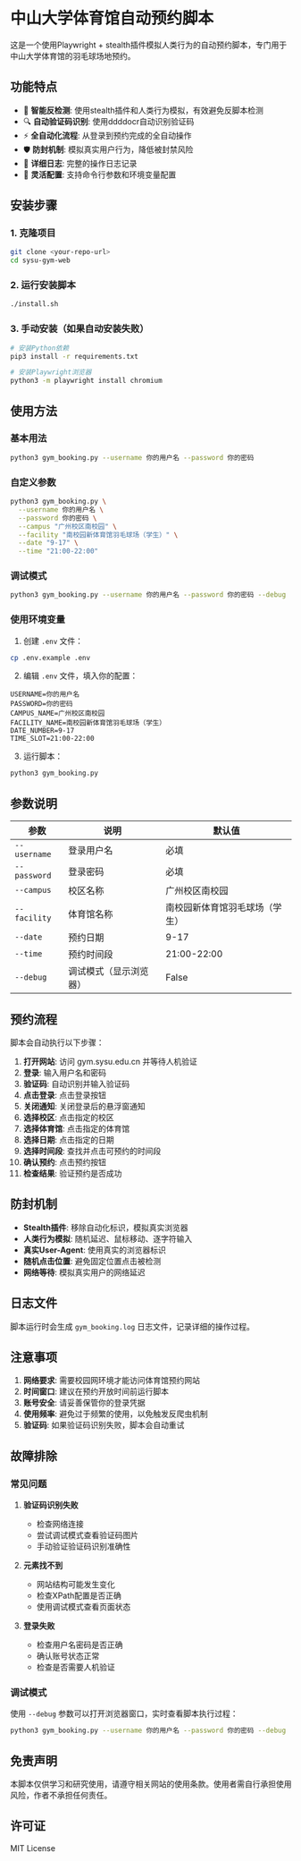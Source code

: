 # 中山大学体育馆自动预约脚本

这是一个使用Playwright + stealth插件模拟人类行为的自动预约脚本，专门用于中山大学体育馆的羽毛球场地预约。

## 功能特点

- 🤖 **智能反检测**: 使用stealth插件和人类行为模拟，有效避免反脚本检测
- 🔍 **自动验证码识别**: 使用ddddocr自动识别验证码
- ⚡ **全自动化流程**: 从登录到预约完成的全自动操作
- 🛡️ **防封机制**: 模拟真实用户行为，降低被封禁风险
- 📝 **详细日志**: 完整的操作日志记录
- 🔧 **灵活配置**: 支持命令行参数和环境变量配置

## 安装步骤

### 1. 克隆项目
```bash
git clone <your-repo-url>
cd sysu-gym-web
```

### 2. 运行安装脚本
```bash
./install.sh
```

### 3. 手动安装（如果自动安装失败）
```bash
# 安装Python依赖
pip3 install -r requirements.txt

# 安装Playwright浏览器
python3 -m playwright install chromium
```

## 使用方法

### 基本用法
```bash
python3 gym_booking.py --username 你的用户名 --password 你的密码
```

### 自定义参数
```bash
python3 gym_booking.py \
  --username 你的用户名 \
  --password 你的密码 \
  --campus "广州校区南校园" \
  --facility "南校园新体育馆羽毛球场（学生）" \
  --date "9-17" \
  --time "21:00-22:00"
```

### 调试模式
```bash
python3 gym_booking.py --username 你的用户名 --password 你的密码 --debug
```

### 使用环境变量
1. 创建 `.env` 文件：
```bash
cp .env.example .env
```

2. 编辑 `.env` 文件，填入你的配置：
```env
USERNAME=你的用户名
PASSWORD=你的密码
CAMPUS_NAME=广州校区南校园
FACILITY_NAME=南校园新体育馆羽毛球场（学生）
DATE_NUMBER=9-17
TIME_SLOT=21:00-22:00
```

3. 运行脚本：
```bash
python3 gym_booking.py
```

## 参数说明

| 参数 | 说明 | 默认值 |
|------|------|--------|
| `--username` | 登录用户名 | 必填 |
| `--password` | 登录密码 | 必填 |
| `--campus` | 校区名称 | 广州校区南校园 |
| `--facility` | 体育馆名称 | 南校园新体育馆羽毛球场（学生） |
| `--date` | 预约日期 | 9-17 |
| `--time` | 预约时间段 | 21:00-22:00 |
| `--debug` | 调试模式（显示浏览器） | False |

## 预约流程

脚本会自动执行以下步骤：

1. **打开网站**: 访问 gym.sysu.edu.cn 并等待人机验证
2. **登录**: 输入用户名和密码
3. **验证码**: 自动识别并输入验证码
4. **点击登录**: 点击登录按钮
5. **关闭通知**: 关闭登录后的悬浮窗通知
6. **选择校区**: 点击指定的校区
7. **选择体育馆**: 点击指定的体育馆
8. **选择日期**: 点击指定的日期
9. **选择时间段**: 查找并点击可预约的时间段
10. **确认预约**: 点击预约按钮
11. **检查结果**: 验证预约是否成功

## 防封机制

- **Stealth插件**: 移除自动化标识，模拟真实浏览器
- **人类行为模拟**: 随机延迟、鼠标移动、逐字符输入
- **真实User-Agent**: 使用真实的浏览器标识
- **随机点击位置**: 避免固定位置点击被检测
- **网络等待**: 模拟真实用户的网络延迟

## 日志文件

脚本运行时会生成 `gym_booking.log` 日志文件，记录详细的操作过程。

## 注意事项

1. **网络要求**: 需要校园网环境才能访问体育馆预约网站
2. **时间窗口**: 建议在预约开放时间前运行脚本
3. **账号安全**: 请妥善保管你的登录凭据
4. **使用频率**: 避免过于频繁的使用，以免触发反爬虫机制
5. **验证码**: 如果验证码识别失败，脚本会自动重试

## 故障排除

### 常见问题

1. **验证码识别失败**
   - 检查网络连接
   - 尝试调试模式查看验证码图片
   - 手动验证验证码识别准确性

2. **元素找不到**
   - 网站结构可能发生变化
   - 检查XPath配置是否正确
   - 使用调试模式查看页面状态

3. **登录失败**
   - 检查用户名密码是否正确
   - 确认账号状态正常
   - 检查是否需要人机验证

### 调试模式

使用 `--debug` 参数可以打开浏览器窗口，实时查看脚本执行过程：

```bash
python3 gym_booking.py --username 你的用户名 --password 你的密码 --debug
```

## 免责声明

本脚本仅供学习和研究使用，请遵守相关网站的使用条款。使用者需自行承担使用风险，作者不承担任何责任。

## 许可证

MIT License

